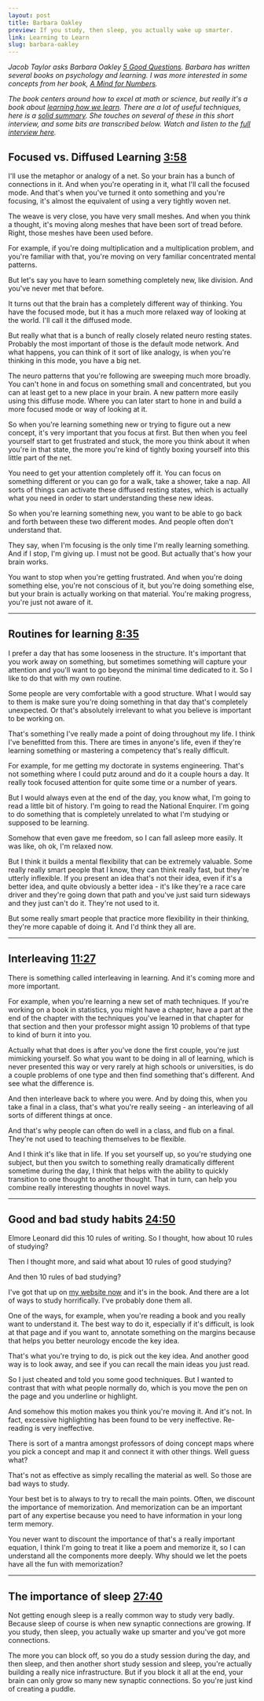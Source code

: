 ```yaml
---
layout: post
title: Barbara Oakley
preview: If you study, then sleep, you actually wake up smarter. 
link: Learning to Learn
slug: barbara-oakley
---
```

*Jacob Taylor asks Barbara Oakley [5 Good Questions](https://www.youtube.com/watch?v=YKa7MCfUpg8). Barbara has written several books on psychology and learning. I was more interested in some concepts from her book, [A Mind for Numbers](http://barbaraoakley.com/books/a-mind-for-numbers/).*

*The book centers around how to excel at math or science, but really it's a book about [learning how we learn](https://www.coursera.org/instructor/barboakley). There are a lot of useful techniques, here is a [solid summary](https://www.youtube.com/watch?v=o0ch9l6GcD0). She touches on several of these in this short interview, and some bits are transcribed below. Watch and listen to the [full interview here](https://www.youtube.com/watch?v=YKa7MCfUpg8).*


## Focused vs. Diffused Learning [3:58](https://youtu.be/YKa7MCfUpg8?t=3m58s)

I'll use the metaphor or analogy of a net. So your brain has a bunch of connections in it. And when you're operating in it, what I'll call the focused mode. And that's when you've turned it onto something and you're focusing, it's almost the equivalent of using a very tightly woven net. 

The weave is very close, you have very small meshes. And when you think a thought, it's moving along meshes that have been sort of tread before. Right, those meshes have been used before. 

For example, if you're doing multiplication and a multiplication problem, and you're familiar with that, you're moving on very familiar concentrated mental patterns. 

But let's say you have to learn something completely new, like division. And you've never met that before. 

It turns out that the brain has a completely different way of thinking. You have the focused mode, but it has a much more relaxed way of looking at the world. I'll call it the diffused mode. 

But really what that is a bunch of really closely related neuro resting states. Probably the most important of those is the default mode network. And what happens, you can think of it sort of like analogy, is when you're thinking in this mode, you have a big net. 

The neuro patterns that you're following are sweeping much more broadly. You can't hone in and focus on something small and concentrated, but you can at least get to a new place in your brain. A new pattern more easily using this diffuse mode. Where you can later start to hone in and build a more focused mode or way of looking at it. 

So when you're learning something new or trying to figure out a new concept, it's very important that you focus at first. But then when you feel yourself start to get frustrated and stuck, the more you think about it when you're in that state, the more you're kind of tightly boxing yourself into this little part of the net. 

You need to get your attention completely off it. You can focus on something different or you can go for a walk, take a shower, take a nap. All sorts of things can activate these diffused resting states, which is actually what you need in order to start understanding these new ideas. 

So when you're learning something new, you want to be able to go back and forth between these two different modes. And people often don't understand that. 

They say, when I'm focusing is the only time I'm really learning something. And if I stop, I'm giving up. I must not be good. But actually that's how your brain works. 

You want to stop when you're getting frustrated. And when you're doing something else, you're not conscious of it, but you're doing something else, but your brain is actually working on that material. You're making progress, you're just not aware of it. 

* * * 

## Routines for learning [8:35](https://youtu.be/YKa7MCfUpg8?t=8m35s)

I prefer a day that has some looseness in the structure. It's important that you work away on something, but sometimes something will capture your attention and you'll want to go beyond the minimal time dedicated to it. So I like to do that with my own routine. 

Some people are very comfortable with a good structure. What I would say to them is make sure you're doing something in that day that's completely unexpected. Or that's absolutely irrelevant to what you believe is important to be working on. 

That's something I've really made a point of doing throughout my life. I think I've benefitted from this. There are times in anyone's life, even if they're learning something or mastering a competency that's really difficult. 

For example, for me getting my doctorate in systems engineering. That's not something where I could putz around and do it a couple hours a day. It really took focused attention for quite some time or a number of years. 

But I would always even at the end of the day, you know what, I'm going to read a little bit of history. I'm going to read the National Enquirer. I'm going to do something that is completely unrelated to what I'm studying or supposed to be learning. 

Somehow that even gave me freedom, so I can fall asleep more easily. It was like, oh ok, I'm relaxed now. 

But I think it builds a mental flexibility that can be extremely valuable. Some really really smart people that I know, they can think really fast, but they're utterly inflexible. If you present an idea that's not their idea, even if it's a better idea, and quite obviously a better idea - it's like they're a race care driver and they're going down that path and you've just said turn sideways and they just can't do it. They're not used to it. 

But some really smart people that practice more flexibility in their thinking, they're more capable of doing it. And I'd think they all are. 

* * * 

## Interleaving [11:27](https://youtu.be/YKa7MCfUpg8?t=11m27s)

There is something called interleaving in learning. And it's coming more and more important. 

For example, when you're learning a new set of math techniques. If you're working on a book in statistics, you might have a chapter, have a part at the end of the chapter with the techniques you've learned in that chapter for that section and then your professor might assign 10 problems of that type to kind of burn it into you. 

Actually what that does is after you've done the first couple, you're just mimicking yourself. So what you want to be doing in all of learning, which is never presented this way or very rarely at high schools or universities, is do a couple problems of one type and then find something that's different. And see what the difference is. 

And then interleave back to where you were. And by doing this, when you take a final in a class, that's what you're really seeing - an interleaving of all sorts of different things at once. 

And that's why people can often do well in a class, and flub on a final. They're not used to teaching themselves to be flexible. 

And I think it's like that in life. If you set yourself up, so you're studying one subject, but then you switch to something really dramatically different sometime during the day, I think that helps with the ability to quickly transition to one thought to another thought. That in turn, can help you combine really interesting thoughts in novel ways. 

* * * 

## Good and bad study habits [24:50](https://youtu.be/YKa7MCfUpg8?t=24m50s)

Elmore Leonard did this 10 rules of writing. So I thought, how about 10 rules of studying? 

Then I thought more, and said what about 10 rules of good studying? 

And then 10 rules of bad studying? 

I've got that up on [my website now](http://cgi.stanford.edu/~dept-ctl/tomprof/posting.php?ID=1346) and it's in the book. And there are a lot of ways to study horrifically. I've probably done them all. 

One of the ways, for example, when you're reading a book and you really want to understand it. The best way to do it, especially if it's difficult, is look at that page and if you want to, annotate something on the margins because that helps you better neurology encode the key idea. 

That's what you're trying to do, is pick out the key idea. And another good way is to look away, and see if you can recall the main ideas you just read. 

So I just cheated and told you some good techniques. But I wanted to contrast that with what people normally do, which is you move the pen on the page and you underline or highlight. 

And somehow this motion makes you think you're moving it. And it's not. In fact, excessive highlighting has been found to be very ineffective. Re-reading is very ineffective. 

There is sort of a mantra amongst professors of doing concept maps where you pick a concept and map it and connect it with other things. Well guess what? 

That's not as effective as simply recalling the material as well. So those are bad ways to study. 

Your best bet is to always to try to recall the main points. Often, we discount the importance of memorization. And memorization can be an important part of any expertise because you need to have information in your long term memory. 

You never want to discount the importance of that's a really important equation, I think I'm going to treat it like a poem and memorize it, so I can understand all the components more deeply. Why should we let the poets have all the fun with memorization? 

* * * 

## The importance of sleep [27:40](https://youtu.be/YKa7MCfUpg8?t=27m40s)

Not getting enough sleep is a really common way to study very badly. Because sleep of course is when new synaptic connections are growing. If you study, then sleep, you actually wake up smarter and you've got more connections. 

The more you can block off, so you do a study session during the day, and then sleep, and then another short study session and sleep, you're actually building a really nice infrastructure. But if you block it all at the end, your brain can only grow so many new synaptic connections. So you're just kind of creating a puddle. 










